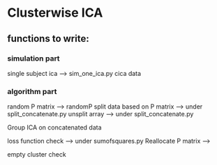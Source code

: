# Clusterwise ICA

## functions to write:

### simulation part
single subject ica --> sim_one_ica.py
cica data

### algorithm part

random P matrix --> randomP
split data based on P matrix --> under split_concatenate.py
unsplit array --> under split_concatenate.py

Group ICA on concatenated data

loss function check --> under sumofsquares.py
Reallocate P matrix --> 

empty cluster check
